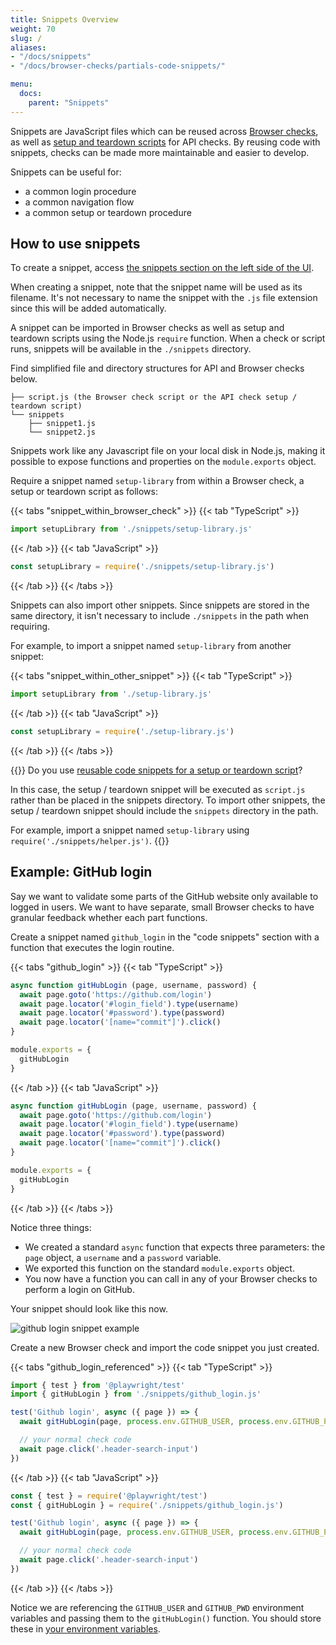 ```yaml
---
title: Snippets Overview
weight: 70
slug: /
aliases:
- "/docs/snippets"
- "/docs/browser-checks/partials-code-snippets/"

menu:
  docs:
    parent: "Snippets"
---
```


Snippets are JavaScript files which can be reused across [Browser checks](/docs/browser-checks/), as well as [setup and teardown scripts](/docs/api-checks/setup-teardown-scripts/) for API checks. By reusing code with snippets, checks can be made more maintainable and easier to develop.

Snippets can be useful for:

- a common login procedure
- a common navigation flow
- a common setup or teardown procedure

## How to use snippets

To create a snippet, access <a href="https://app.checklyhq.com/snippets" target="_blank">the snippets section on the left side of the UI</a>.

When creating a snippet, note that the snippet name will be used as its filename. It's not necessary to name the snippet with the `.js` file extension since this will be added automatically.

A snippet can be imported in Browser checks as well as setup and teardown scripts using the Node.js `require` function. When a check or script runs, snippets will be available in the `./snippets` directory.

Find simplified file and directory structures for API and Browser checks below.

```
├── script.js (the Browser check script or the API check setup / teardown script)
└── snippets
    ├── snippet1.js
    └── snippet2.js
```

Snippets work like any Javascript file on your local disk in Node.js, making it possible to expose functions and properties on the `module.exports` object.

Require a snippet named `setup-library` from within a Browser check, a setup or teardown script as follows:

{{< tabs "snippet_within_browser_check" >}}
{{< tab "TypeScript" >}}
```ts
import setupLibrary from './snippets/setup-library.js'
```
{{< /tab >}}
{{< tab "JavaScript" >}}
```js
const setupLibrary = require('./snippets/setup-library.js')
```
{{< /tab >}}
{{< /tabs >}}

Snippets can also import other snippets. Since snippets are stored in the same directory, it isn't necessary to include `./snippets` in the path when requiring.

For example, to import a snippet named `setup-library` from another snippet:

{{< tabs "snippet_within_other_snippet" >}}
{{< tab "TypeScript" >}}
```ts
import setupLibrary from './setup-library.js'
```
{{< /tab >}}
{{< tab "JavaScript" >}}
```js
const setupLibrary = require('./setup-library.js')
```
{{< /tab >}}
{{< /tabs >}}


{{<info >}}
Do you use [reusable code snippets for a setup or teardown script](/docs/api-checks/setup-teardown-scripts/#reusable-code-snippets)?

In this case, the setup / teardown snippet will be executed as `script.js` rather than be placed in the snippets directory. To import other snippets, the setup / teardown snippet should include the `snippets` directory in the path.

For example, import a snippet named `setup-library` using  `require('./snippets/helper.js')`.
{{</info >}}

## Example: GitHub login

Say we want to validate some parts of the GitHub website only available to logged in users. We want to have separate, small
Browser checks to have granular feedback whether each part functions.

Create a snippet named `github_login` in the "code snippets" section with a function that executes the login routine.

{{< tabs "github_login" >}}
{{< tab "TypeScript" >}}
```ts
async function gitHubLogin (page, username, password) {
  await page.goto('https://github.com/login')
  await page.locator('#login_field').type(username)
  await page.locator('#password').type(password)
  await page.locator('[name="commit"]').click()
}

module.exports = {
  gitHubLogin
}
```
{{< /tab >}}
{{< tab "JavaScript" >}}
```js
async function gitHubLogin (page, username, password) {
  await page.goto('https://github.com/login')
  await page.locator('#login_field').type(username)
  await page.locator('#password').type(password)
  await page.locator('[name="commit"]').click()
}

module.exports = {
  gitHubLogin
}
```
{{< /tab >}}
{{< /tabs >}}

Notice three things:

- We created a standard `async` function that expects three parameters: the `page` object, a `username` and a `password` variable.
- We exported this function on the standard `module.exports` object.
- You now have a function you can call in any of your Browser checks to perform a login on GitHub.

Your snippet should look like this now.

![github login snippet example](/docs/images/browser-checks/github_login_snippet_example.png)

Create a new Browser check and import the code snippet you just created.

{{< tabs "github_login_referenced" >}}
{{< tab "TypeScript" >}}
```ts
import { test } from '@playwright/test'
import { gitHubLogin } from './snippets/github_login.js'

test('Github login', async ({ page }) => {
  await gitHubLogin(page, process.env.GITHUB_USER, process.env.GITHUB_PWD)

  // your normal check code
  await page.click('.header-search-input')
})
```
{{< /tab >}}
{{< tab "JavaScript" >}}
```js
const { test } = require('@playwright/test')
const { gitHubLogin } = require('./snippets/github_login.js')

test('Github login', async ({ page }) => {
  await gitHubLogin(page, process.env.GITHUB_USER, process.env.GITHUB_PWD)

  // your normal check code
  await page.click('.header-search-input')
})
```
{{< /tab >}}
{{< /tabs >}}

Notice we are referencing the `GITHUB_USER` and `GITHUB_PWD` environment variables and passing them to the `gitHubLogin()` function.
You should store these in [your environment variables](/docs/browser-checks/variables/).
